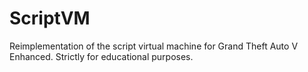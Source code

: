 # ScriptVM
Reimplementation of the script virtual machine for Grand Theft Auto V Enhanced. Strictly for educational purposes.